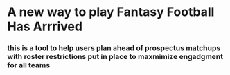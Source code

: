 # A new way to play Fantasy Football Has Arrrived
### this is a tool to help users plan ahead of prospectus matchups with roster restrictions put in place to maxmimize engadgment for all teams
